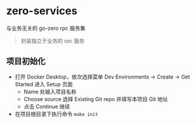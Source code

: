 # zero-services

与业务无关的 go-zero rpc 服务集

> 封装独立于业务的 rpc 服务

## 项目初始化

- 打开 Docker Desktop，依次选择菜单 Dev Environments -> Create -> Get Started 进入 Setup 页面
  - Name 处输入项目名称
  - Choose source 选择 Existing Git repo 并填写本项目 Git 地址
  - 点击 Continue 继续
- 在项目根目录下执行命令 `make init`
